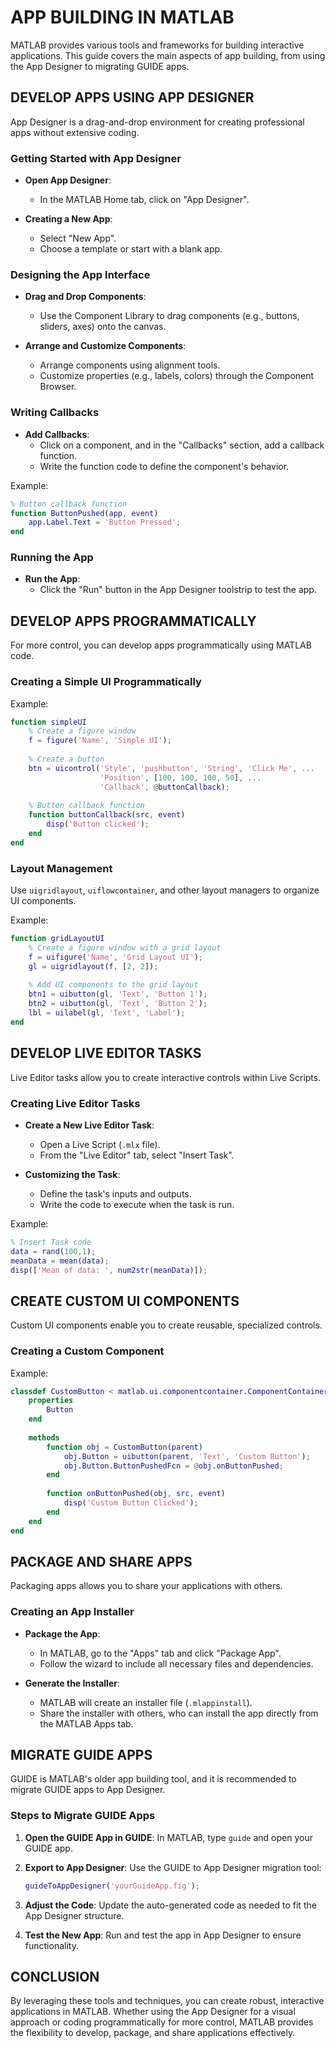 # APP BUILDING IN MATLAB

MATLAB provides various tools and frameworks for building interactive applications. This guide covers the main aspects of app building, from using the App Designer to migrating GUIDE apps.

## DEVELOP APPS USING APP DESIGNER

App Designer is a drag-and-drop environment for creating professional apps without extensive coding.

### Getting Started with App Designer

- **Open App Designer**:
  - In the MATLAB Home tab, click on "App Designer".

- **Creating a New App**:
  - Select "New App".
  - Choose a template or start with a blank app.

### Designing the App Interface

- **Drag and Drop Components**:
  - Use the Component Library to drag components (e.g., buttons, sliders, axes) onto the canvas.

- **Arrange and Customize Components**:
  - Arrange components using alignment tools.
  - Customize properties (e.g., labels, colors) through the Component Browser.

### Writing Callbacks

- **Add Callbacks**:
  - Click on a component, and in the "Callbacks" section, add a callback function.
  - Write the function code to define the component's behavior.

Example:
```matlab
% Button callback function
function ButtonPushed(app, event)
    app.Label.Text = 'Button Pressed';
end
```

### Running the App

- **Run the App**:
  - Click the "Run" button in the App Designer toolstrip to test the app.

## DEVELOP APPS PROGRAMMATICALLY

For more control, you can develop apps programmatically using MATLAB code.

### Creating a Simple UI Programmatically

Example:
```matlab
function simpleUI
    % Create a figure window
    f = figure('Name', 'Simple UI');
    
    % Create a button
    btn = uicontrol('Style', 'pushbutton', 'String', 'Click Me', ...
                    'Position', [100, 100, 100, 50], ...
                    'Callback', @buttonCallback);
    
    % Button callback function
    function buttonCallback(src, event)
        disp('Button clicked');
    end
end
```

### Layout Management

Use `uigridlayout`, `uiflowcontainer`, and other layout managers to organize UI components.

Example:
```matlab
function gridLayoutUI
    % Create a figure window with a grid layout
    f = uifigure('Name', 'Grid Layout UI');
    gl = uigridlayout(f, [2, 2]);
    
    % Add UI components to the grid layout
    btn1 = uibutton(gl, 'Text', 'Button 1');
    btn2 = uibutton(gl, 'Text', 'Button 2');
    lbl = uilabel(gl, 'Text', 'Label');
end
```

## DEVELOP LIVE EDITOR TASKS

Live Editor tasks allow you to create interactive controls within Live Scripts.

### Creating Live Editor Tasks

- **Create a New Live Editor Task**:
  - Open a Live Script (`.mlx` file).
  - From the "Live Editor" tab, select "Insert Task".

- **Customizing the Task**:
  - Define the task's inputs and outputs.
  - Write the code to execute when the task is run.

Example:
```matlab
% Insert Task code
data = rand(100,1);
meanData = mean(data);
disp(['Mean of data: ', num2str(meanData)]);
```

## CREATE CUSTOM UI COMPONENTS

Custom UI components enable you to create reusable, specialized controls.

### Creating a Custom Component

Example:
```matlab
classdef CustomButton < matlab.ui.componentcontainer.ComponentContainer
    properties
        Button
    end
    
    methods
        function obj = CustomButton(parent)
            obj.Button = uibutton(parent, 'Text', 'Custom Button');
            obj.Button.ButtonPushedFcn = @obj.onButtonPushed;
        end
        
        function onButtonPushed(obj, src, event)
            disp('Custom Button Clicked');
        end
    end
end
```

## PACKAGE AND SHARE APPS

Packaging apps allows you to share your applications with others.

### Creating an App Installer

- **Package the App**:
  - In MATLAB, go to the "Apps" tab and click "Package App".
  - Follow the wizard to include all necessary files and dependencies.

- **Generate the Installer**:
  - MATLAB will create an installer file (`.mlappinstall`).
  - Share the installer with others, who can install the app directly from the MATLAB Apps tab.

## MIGRATE GUIDE APPS

GUIDE is MATLAB's older app building tool, and it is recommended to migrate GUIDE apps to App Designer.

### Steps to Migrate GUIDE Apps

1. **Open the GUIDE App in GUIDE**: In MATLAB, type `guide` and open your GUIDE app.
   
2. **Export to App Designer**: Use the GUIDE to App Designer migration tool:
     ```matlab
     guideToAppDesigner('yourGuideApp.fig');
     ```

3. **Adjust the Code**: Update the auto-generated code as needed to fit the App Designer structure.

4. **Test the New App**: Run and test the app in App Designer to ensure functionality.

## CONCLUSION

By leveraging these tools and techniques, you can create robust, interactive applications in MATLAB. Whether using the App Designer for a visual approach or coding programmatically for more control, MATLAB provides the flexibility to develop, package, and share applications effectively.
